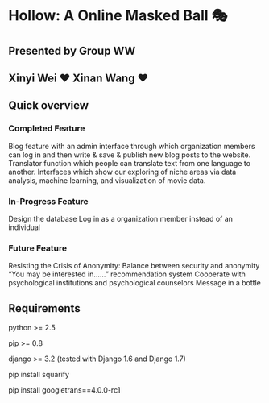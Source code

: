# Hollow: A Online Masked Ball 🎭
## Presented by Group WW
## Xinyi Wei ❤ Xinan Wang ❤

## Quick overview
### Completed Feature
Blog feature with an admin interface through which organization members can log in and then write & save & publish new blog posts to the website.
Translator function which people can translate text from one language to another.
Interfaces which show our exploring of niche areas via data analysis, machine learning, and visualization of movie data.

### In-Progress Feature
Design the database
Log in as a organization member instead of an individual

### Future Feature
Resisting the Crisis of Anonymity: Balance between security and anonymity
“You may be interested in……” recommendation system
Cooperate with psychological institutions and psychological counselors
Message in a bottle

## Requirements
python >= 2.5

pip >= 0.8

django >= 3.2 (tested with Django 1.6 and Django 1.7)

pip install squarify

pip install googletrans==4.0.0-rc1

